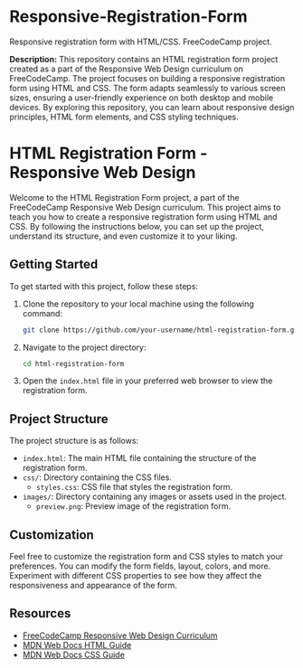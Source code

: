 # Responsive-Registration-Form
Responsive registration form with HTML/CSS. FreeCodeCamp project.

**Description:**
This repository contains an HTML registration form project created as a part of the Responsive Web Design curriculum on FreeCodeCamp. The project focuses on building a responsive registration form using HTML and CSS. The form adapts seamlessly to various screen sizes, ensuring a user-friendly experience on both desktop and mobile devices. By exploring this repository, you can learn about responsive design principles, HTML form elements, and CSS styling techniques.

# HTML Registration Form - Responsive Web Design
Welcome to the HTML Registration Form project, a part of the FreeCodeCamp Responsive Web Design curriculum. This project aims to teach you how to create a responsive registration form using HTML and CSS. By following the instructions below, you can set up the project, understand its structure, and even customize it to your liking.

## Getting Started
To get started with this project, follow these steps:

1. Clone the repository to your local machine using the following command:
   ```bash
   git clone https://github.com/your-username/html-registration-form.git
   ```

2. Navigate to the project directory:
   ```bash
   cd html-registration-form
   ```

3. Open the `index.html` file in your preferred web browser to view the registration form.

## Project Structure
The project structure is as follows:

- `index.html`: The main HTML file containing the structure of the registration form.
- `css/`: Directory containing the CSS files.
  - `styles.css`: CSS file that styles the registration form.
- `images/`: Directory containing any images or assets used in the project.
  - `preview.png`: Preview image of the registration form.

## Customization
Feel free to customize the registration form and CSS styles to match your preferences. You can modify the form fields, layout, colors, and more. Experiment with different CSS properties to see how they affect the responsiveness and appearance of the form.

## Resources
- [FreeCodeCamp Responsive Web Design Curriculum](https://www.freecodecamp.org/learn/responsive-web-design/)
- [MDN Web Docs HTML Guide](https://developer.mozilla.org/en-US/docs/Web/HTML)
- [MDN Web Docs CSS Guide](https://developer.mozilla.org/en-US/docs/Web/CSS)
